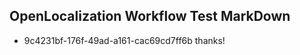 ## OpenLocalization Workflow Test MarkDown
* 9c4231bf-176f-49ad-a161-cac69cd7ff6b 
thanks!<!--HONumber=Mar16_HO2-->

